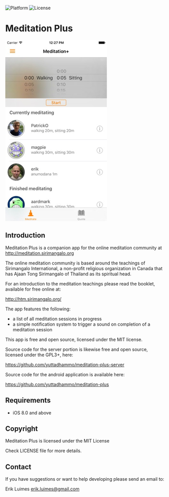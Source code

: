 
![Platform](https://img.shields.io/badge/platform-iOS-blue.svg)
![License](https://img.shields.io/badge/license-MIT-blue.svg)

Meditation Plus
==========

![Screengrab of application](Images/Screen.jpg)

Introduction
-------

Meditation Plus is a companion app for the online meditation community at http://meditation.sirimangalo.org

The online meditation community is based around the teachings of Sirimangalo International, a non-profit religious organization in Canada that has Ajaan Tong Sirimangalo of Thailand as its spiritual head.

For an introduction to the meditation teachings please read the booklet, available for free online at:

http://htm.sirimangalo.org/

The app features the following:

* a list of all meditation sessions in progress
* a simple notification system to trigger a sound on completion of a meditation session

This app is free and open source, licensed under the MIT license.

Source code for the server portion is likewise free and open source, licensed under the GPL3+, here:

https://github.com/yuttadhammo/meditation-plus-server

Source code for the android application is available here:

https://github.com/yuttadhammo/meditation-plus


Requirements
---------------------

* iOS 8.0 and above


Copyright
---------

Meditation Plus is licensed under the MIT License

Check LICENSE file for more details.

Contact
-------

If you have suggestions or want to help developing please send an email to:

Erik Luimes <erik.luimes@gmail.com>
